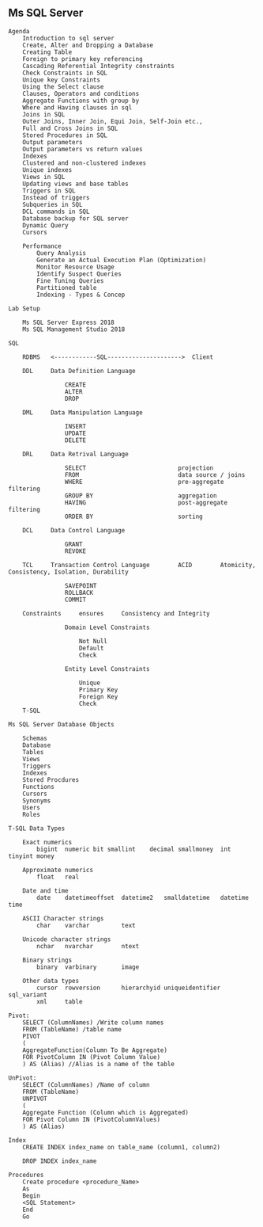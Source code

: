 Ms SQL Server
---------------------------------------------------------------
    Agenda
        Introduction to sql server
        Create, Alter and Dropping a Database
        Creating Table
        Foreign to primary key referencing
        Cascading Referential Integrity constraints
        Check Constraints in SQL
        Unique key Constraints
        Using the Select clause
        Clauses, Operators and conditions
        Aggregate Functions with group by
        Where and Having clauses in sql
        Joins in SQL
        Outer Joins, Inner Join, Equi Join, Self-Join etc.,
        Full and Cross Joins in SQL
        Stored Procedures in SQL
        Output parameters
        Output parameters vs return values
        Indexes
        Clustered and non-clustered indexes
        Unique indexes
        Views in SQL
        Updating views and base tables
        Triggers in SQL
        Instead of triggers
        Subqueries in SQL
        DCL commands in SQL
        Database backup for SQL server
        Dynamic Query
        Cursors

        Performance
            Query Analysis
            Generate an Actual Execution Plan (Optimization)
            Monitor Resource Usage
            Identify Suspect Queries
            Fine Tuning Queries
            Partitioned table
            Indexing - Types & Concep

    Lab Setup
    
        Ms SQL Server Express 2018
        Ms SQL Management Studio 2018

    SQL

        RDBMS   <------------SQL--------------------->  Client

        DDL     Data Definition Language

                    CREATE
                    ALTER
                    DROP

        DML     Data Manipulation Language

                    INSERT
                    UPDATE
                    DELETE

        DRL     Data Retrival Language

                    SELECT                          projection
                    FROM                            data source / joins
                    WHERE                           pre-aggregate filtering
                    GROUP BY                        aggregation
                    HAVING                          post-aggregate filtering
                    ORDER BY                        sorting

        DCL     Data Control Language

                    GRANT
                    REVOKE

        TCL     Transaction Control Language        ACID        Atomicity, Consistency, Isolation, Durability

                    SAVEPOINT
                    ROLLBACK
                    COMMIT

        Constraints     ensures     Consistency and Integrity

                    Domain Level Constraints

                        Not Null
                        Default
                        Check

                    Entity Level Constraints

                        Unique
                        Primary Key
                        Foreign Key
                        Check
        T-SQL

    Ms SQL Server Database Objects

        Schemas
        Database
        Tables
        Views
        Triggers
        Indexes
        Stored Procdures
        Functions
        Cursors
        Synonyms
        Users
        Roles

    T-SQL Data Types

        Exact numerics
            bigint  numeric bit smallint    decimal smallmoney  int tinyint money
        
        Approximate numerics
            float   real

        Date and time   
            date    datetimeoffset  datetime2   smalldatetime   datetime    time

        ASCII Character strings
            char    varchar         text

        Unicode character strings
            nchar   nvarchar        ntext

        Binary strings
            binary  varbinary       image

        Other data types
            cursor  rowversion      hierarchyid uniqueidentifier    sql_variant 
            xml     table

    Pivot:
        SELECT (ColumnNames) /Write column names  
        FROM (TableName) /table name  
        PIVOT  
        (   
        AggregateFunction(Column To Be Aggregate)  
        FOR PivotColumn IN (Pivot Column Value)  
        ) AS (Alias) //Alias is a name of the table  
    
    UnPivot:
        SELECT (ColumnNames) /Name of column  
        FROM (TableName)  
        UNPIVOT  
        (   
        Aggregate Function (Column which is Aggregated)  
        FOR Pivot Column IN (PivotColumnValues)  
        ) AS (Alias)   

    Index
        CREATE INDEX index_name on table_name (column1, column2)  

        DROP INDEX index_name  

    Procedures
        Create procedure <procedure_Name>   
        As   
        Begin   
        <SQL Statement>   
        End   
        Go  